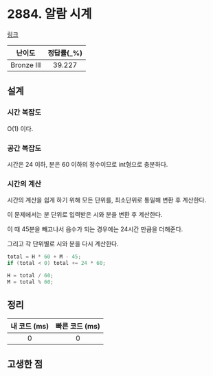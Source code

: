 # 2884. 알람 시계

[링크](https://www.acmicpc.net/problem/2884)

|   난이도   | 정답률(\_%) |
| :--------: | :---------: |
| Bronze III |   39.227    |

## 설계

### 시간 복잡도

O(1) 이다.

### 공간 복잡도

시간은 24 이하, 분은 60 이하의 정수이므로 int형으로 충분하다.

### 시간의 계산

시간의 계산을 쉽게 하기 위해 모든 단위를, 최소단위로 통일해 변환 후 계산한다.

이 문제에서는 분 단위로 입력받은 시와 분을 변환 후 계산한다.

이 때 45분을 빼고나서 음수가 되는 경우에는 24시간 만큼을 더해준다.

그리고 각 단위별로 시와 분을 다시 계산한다.

```cpp
total = H * 60 + M - 45;
if (total < 0) total += 24 * 60;

H = total / 60;
M = total % 60;
```

## 정리

| 내 코드 (ms) | 빠른 코드 (ms) |
| :----------: | :------------: |
|      0       |       0        |

## 고생한 점
